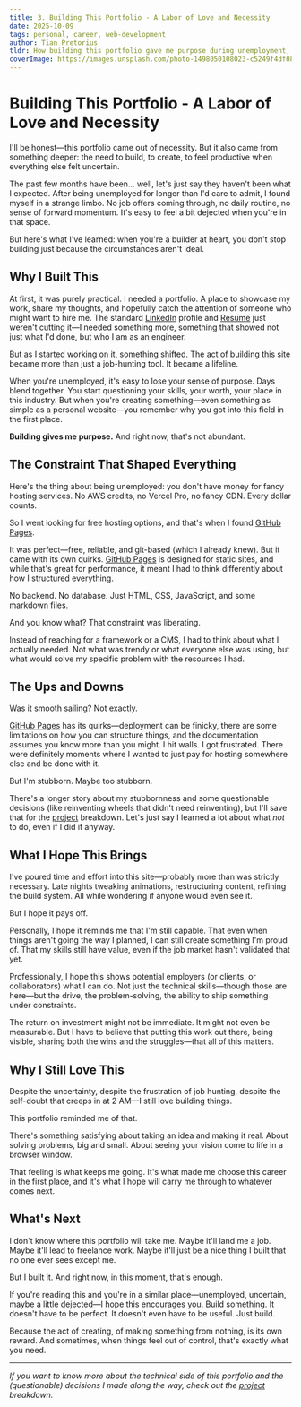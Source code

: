 ```yaml
---
title: 3. Building This Portfolio - A Labor of Love and Necessity
date: 2025-10-09
tags: personal, career, web-development
author: Tian Pretorius
tldr: How building this portfolio gave me purpose during unemployment, taught me the value of constraint-driven design, and reminded me why I love creating things.
coverImage: https://images.unsplash.com/photo-1498050108023-c5249f4df085?w=1200&h=630&fit=crop
---
```


# Building This Portfolio - A Labor of Love and Necessity

I'll be honest—this portfolio came out of necessity. But it also came from something deeper: the need to build, to create, to feel productive when everything else felt uncertain.

The past few months have been... well, let's just say they haven't been what I expected. After being unemployed for longer than I'd care to admit, I found myself in a strange limbo. No job offers coming through, no daily routine, no sense of forward momentum. It's easy to feel a bit dejected when you're in that space.

But here's what I've learned: when you're a builder at heart, you don't stop building just because the circumstances aren't ideal.

## Why I Built This

At first, it was purely practical. I needed a portfolio. A place to showcase my work, share my thoughts, and hopefully catch the attention of someone who might want to hire me. The standard [LinkedIn](https://www.linkedin.com/in/tian-pretorius-817a2189/ "LinkedIn - Tian Pretorius") profile and [Resume](/assets/Tian-Pretorius-CV.pdf "CV - Tian Pretorius") just weren't cutting it—I needed something more, something that showed not just what I'd done, but who I am as an engineer.

But as I started working on it, something shifted. The act of building this site became more than just a job-hunting tool. It became a lifeline.

When you're unemployed, it's easy to lose your sense of purpose. Days blend together. You start questioning your skills, your worth, your place in this industry. But when you're creating something—even something as simple as a personal website—you remember why you got into this field in the first place.

**Building gives me purpose.** And right now, that's not abundant.

## The Constraint That Shaped Everything

Here's the thing about being unemployed: you don't have money for fancy hosting services. No AWS credits, no Vercel Pro, no fancy CDN. Every dollar counts.

So I went looking for free hosting options, and that's when I found [GitHub Pages](https://docs.github.com/en/pages "GitHub Pages documentation").

It was perfect—free, reliable, and git-based (which I already knew). But it came with its own quirks. [GitHub Pages](https://docs.github.com/en/pages "GitHub Pages documentation") is designed for static sites, and while that's great for performance, it meant I had to think differently about how I structured everything.

No backend. No database. Just HTML, CSS, JavaScript, and some markdown files.

And you know what? That constraint was liberating.

Instead of reaching for a framework or a CMS, I had to think about what I actually needed. Not what was trendy or what everyone else was using, but what would solve my specific problem with the resources I had.

## The Ups and Downs

Was it smooth sailing? Not exactly.

[GitHub Pages](https://docs.github.com/en/pages "GitHub Pages documentation") has its quirks—deployment can be finicky, there are some limitations on how you can structure things, and the documentation assumes you know more than you might. I hit walls. I got frustrated. There were definitely moments where I wanted to just pay for hosting somewhere else and be done with it.

But I'm stubborn. Maybe too stubborn.

There's a longer story about my stubbornness and some questionable decisions (like reinventing wheels that didn't need reinventing), but I'll save that for the [project](projects.html?project=portfolio-website "Portfolio Website with Markdown Content System") breakdown. Let's just say I learned a lot about what *not* to do, even if I did it anyway.

## What I Hope This Brings

I've poured time and effort into this site—probably more than was strictly necessary. Late nights tweaking animations, restructuring content, refining the build system. All while wondering if anyone would even see it.

But I hope it pays off.

Personally, I hope it reminds me that I'm still capable. That even when things aren't going the way I planned, I can still create something I'm proud of. That my skills still have value, even if the job market hasn't validated that yet.

Professionally, I hope this shows potential employers (or clients, or collaborators) what I can do. Not just the technical skills—though those are here—but the drive, the problem-solving, the ability to ship something under constraints.

The return on investment might not be immediate. It might not even be measurable. But I have to believe that putting this work out there, being visible, sharing both the wins and the struggles—that all of this matters.

## Why I Still Love This

Despite the uncertainty, despite the frustration of job hunting, despite the self-doubt that creeps in at 2 AM—I still love building things.

This portfolio reminded me of that.

There's something satisfying about taking an idea and making it real. About solving problems, big and small. About seeing your vision come to life in a browser window.

That feeling is what keeps me going. It's what made me choose this career in the first place, and it's what I hope will carry me through to whatever comes next.

## What's Next

I don't know where this portfolio will take me. Maybe it'll land me a job. Maybe it'll lead to freelance work. Maybe it'll just be a nice thing I built that no one ever sees except me.

But I built it. And right now, in this moment, that's enough.

If you're reading this and you're in a similar place—unemployed, uncertain, maybe a little dejected—I hope this encourages you. Build something. It doesn't have to be perfect. It doesn't even have to be useful. Just build.

Because the act of creating, of making something from nothing, is its own reward. And sometimes, when things feel out of control, that's exactly what you need.

---

*If you want to know more about the technical side of this portfolio and the (questionable) decisions I made along the way, check out the [project](projects.html?project=portfolio-website "Portfolio Website with Markdown Content System") breakdown.*
